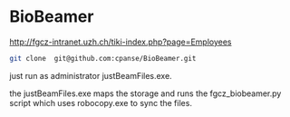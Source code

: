 # BioBeamer

http://fgcz-intranet.uzh.ch/tiki-index.php?page=Employees

```bash
git clone  git@github.com:cpanse/BioBeamer.git
```

just run as administrator justBeamFiles.exe.

the justBeamFiles.exe maps the storage and runs the fgcz_biobeamer.py script which uses robocopy.exe to sync the files.
